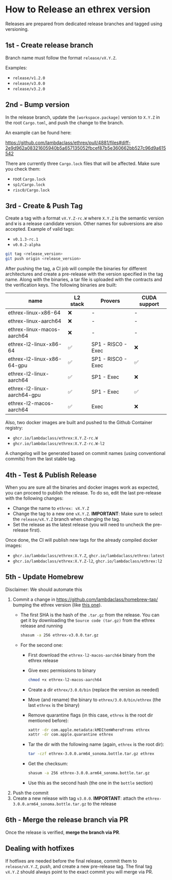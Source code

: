 # How to Release an ethrex version

Releases are prepared from dedicated release branches and tagged using versioning.

## 1st - Create release branch

Branch name must follow the format `release/vX.Y.Z`.

Examples:

- `release/v1.2.0`
- `release/v3.0.0`
- `release/v3.2.0`

## 2nd - Bump version

In the release branch, update the `[workspace.package]` version to `X.Y.Z` in the root `Cargo.toml`, and push the change to the branch.

An example can be found here:

https://github.com/lambdaclass/ethrex/pull/4881/files#diff-2e9d962a08321605940b5a657135052fbcef87b5e360662bb527c96d9a615542

There are currently three `Cargo.lock` files that will be affected. Make sure you check them:

- root `Cargo.lock`
- `sp1/Cargo.lock`
- `risc0/Cargo.lock`

## 3rd - Create & Push Tag

Create a tag with a format `vX.Y.Z-rc.W` where `X.Y.Z` is the semantic version and `W` is a release candidate version. Other names for subversions are also accepted. Example of valid tags:

- `v0.1.3-rc.1`
- `v0.0.2-alpha`

```bash
git tag <release_version>
git push origin <release_version>
```

After pushing the tag, a CI job will compile the binaries for different architectures and create a pre-release with the version specified in the tag name. Along with the binaries, a tar file is uploaded with the contracts and the verification keys. The following binaries are built:

| name | L2 stack | Provers | CUDA support |
| --- | --- | --- | --- |
| ethrex-linux-x86-64 | ❌ | - | - |
| ethrex-linux-aarch64 | ❌ | - | - |
| ethrex-linux-macos-aarch64 | ❌ | - | - |
| ethrex-l2-linux-x86-64 | ✅ | SP1 - RISC0 - Exec | ❌ |
| ethrex-l2-linux-x86-64-gpu | ✅ | SP1 - RISC0 - Exec | ✅ |
| ethrex-l2-linux-aarch64 | ✅ | SP1 - Exec | ❌ |
| ethrex-l2-linux-aarch64-gpu | ✅ | SP1 - Exec | ✅ |
| ethrex-l2-macos-aarch64 | ✅ | Exec | ❌ |

Also, two docker images are built and pushed to the Github Container registry:
- `ghcr.io/lambdaclass/ethrex:X.Y.Z-rc.W`
- `ghcr.io/lambdaclass/ethrex:X.Y.Z-rc.W-l2`

A changelog will be generated based on commit names (using conventional commits) from the last stable tag.

## 4th - Test & Publish Release

When you are sure all the binaries and docker images work as expected, you can proceed to publish the release. To do so, edit the last pre-release with the following changes:
- Change the name to `ethrex: vX.Y.Z`
- Change the tag to a new one `vX.Y.Z`. **IMPORTANT**: Make sure to select the `release/vX.Y.Z` branch when changing the tag.
- Set the release as the latest release (you will need to uncheck the pre-release first).

Once done, the CI will publish new tags for the already compiled docker images:
- `ghcr.io/lambdaclass/ethrex:X.Y.Z`, `ghcr.io/lambdaclass/ethrex:latest`
- `ghcr.io/lambdaclass/ethrex:X.Y.Z-l2`, `ghcr.io/lambdaclass/ethrex:l2`

## 5th - Update Homebrew

Disclaimer: We should automate this

1. Commit a change in https://github.com/lambdaclass/homebrew-tap/ bumping the ethrex version (like [this one](https://github.com/lambdaclass/homebrew-tap/commit/d78a2772ad9c5412e7f84c6210bd85c970fcd0e6)).
    - The first SHA is the hash of the `.tar.gz` from the release. You can get it by downloading the `Source code (tar.gz)` from the ethrex release and running

        ```bash
        shasum -a 256 ethrex-v3.0.0.tar.gz
        ```

    - For the second one:
        - First download the `ethrex-l2-macos-aarch64` binary from the ethrex release
        - Give exec permissions to binary

            ```bash
            chmod +x ethrex-l2-macos-aarch64
            ```

        - Create a dir `ethrex/3.0.0/bin` (replace the version as needed)
        - Move (and rename) the binary to `ethrex/3.0.0/bin/ethrex` (the last `ethrex` is the binary)
        - Remove quarantine flags (in this case, `ethrex` is the root dir mentioned before):

            ```bash
            xattr -dr com.apple.metadata:kMDItemWhereFroms ethrex
            xattr -dr com.apple.quarantine ethrex
            ```

        - Tar the dir with the following name (again, `ethrex` is the root dir):

            ```bash
            tar -czf ethrex-3.0.0.arm64_sonoma.bottle.tar.gz ethrex
            ```

        - Get the checksum:

            ```bash
            shasum -a 256 ethrex-3.0.0.arm64_sonoma.bottle.tar.gz
            ```

        - Use this as the second hash (the one in the `bottle` section)
2. Push the commit
3. Create a new release with tag `v3.0.0`. **IMPORTANT**: attach the `ethrex-3.0.0.arm64_sonoma.bottle.tar.gz` to the release

## 6th - Merge the release branch via PR

Once the release is verified, **merge the branch via PR**.

## Dealing with hotfixes

If hotfixes are needed before the final release, commit them to `release/vX.Y.Z`, push, and create a new pre-release tag. The final tag `vX.Y.Z` should always point to the exact commit you will merge via PR.
